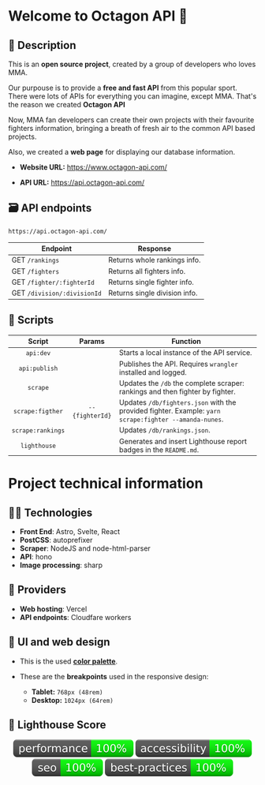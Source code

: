 # Welcome to Octagon API 🥊

## 📜 Description

This is an **open source project**, created by a group of developers who loves MMA.

Our purpouse is to provide a **free and fast API** from this popular sport. There were lots of APIs for everything you can imagine, except MMA. That's the reason we created **Octagon API**

Now, MMA fan developers can create their own projects with their favourite fighters information, bringing a breath of fresh air to the common API based projects.

Also, we created a **web page** for displaying our database information.

- **Website URL:** https://www.octagon-api.com/

- **API URL:** https://api.octagon-api.com/

## 🗃 API endpoints

```txt
https://api.octagon-api.com/
```

| Endpoint                    | Response                      |
| --------------------------- | ----------------------------- |
| GET `/rankings`             | Returns whole rankings info.  |
| GET `/fighters`             | Returns all fighters info.    |
| GET `/fighter/:fighterId`   | Returns single fighter info.  |
| GET `/division/:divisionId` | Returns single division info. |

## 🤖 Scripts

|      Script       |     Params      | Function                                                                                              |
| :---------------: | :-------------: | ----------------------------------------------------------------------------------------------------- |
|     `api:dev`     |                 | Starts a local instance of the API service.                                                           |
|   `api:publish`   |                 | Publishes the API. Requires `wrangler` installed and logged.                                          |
|     `scrape`      |                 | Updates the `/db` the complete scraper: rankings and then fighter by fighter.                         |
| `scrape:figther`  | `--{fighterId}` | Updates `/db/fighters.json` with the provided fighter. Example: `yarn scrape:fighter --amanda-nunes`. |
| `scrape:rankings` |                 | Updates `/db/rankings.json`.                                                                          |
|   `lighthouse`    |                 | Generates and insert Lighthouse report badges in the `README.md`.                                     |

# Project technical information

## 👩‍💻 Technologies

- **Front End**: Astro, Svelte, React
- **PostCSS**: autoprefixer
- **Scraper**: NodeJS and node-html-parser
- **API**: hono
- **Image processing**: sharp

## 🦾 Providers

- **Web hosting**: Vercel
- **API endpoints**: Cloudfare workers

## 🎨 UI and web design

- This is the used [**color palette**](https://coolors.co/palette/001219-005f73-0a9396-94d2bd-e9d8a6-ee9b00-ca6702-bb3e03-ae2012-9b2226).

- These are the **breakpoints** used in the responsive design:
  - **Tablet:** `768px (48rem)`
  - **Desktop:** `1024px (64rem)`

## 🚦 Lighthouse Score

<div align="center" width="100%">
<!-- lightouse-badges:start -->

![performance](./lighthouse/results/performance.svg)
![accessibility](./lighthouse/results/accessibility.svg)
![seo](./lighthouse/results/seo.svg)
![best-practices](./lighthouse/results/best-practices.svg)

<!-- lightouse-badges:end -->
</div>
